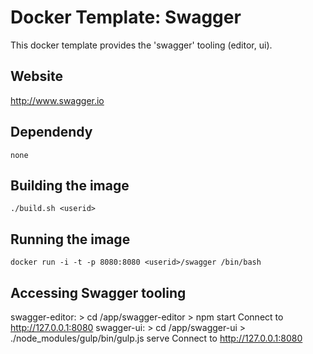 # Docker Template: Swagger

This docker template provides the 'swagger' tooling (editor, ui).

## Website
http://www.swagger.io

## Dependendy
`none`

## Building the image
`./build.sh <userid>`

## Running the image
`docker run -i -t -p 8080:8080 <userid>/swagger /bin/bash`

## Accessing Swagger tooling
swagger-editor: 
    > cd /app/swagger-editor
    > npm start
    Connect to http://127.0.0.1:8080
swagger-ui: 
    > cd /app/swagger-ui
    > ./node_modules/gulp/bin/gulp.js serve
    Connect to http://127.0.0.1:8080
